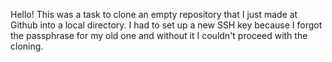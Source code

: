 Hello! This was a task to clone an empty repository that I just made at Github into a local directory. I had to set up a new SSH key because I forgot the passphrase for my old one and without it I couldn't proceed with the cloning. 